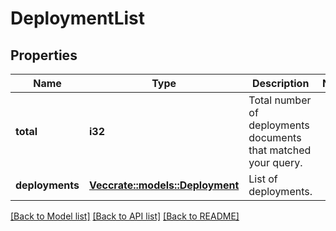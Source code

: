 # DeploymentList

## Properties

Name | Type | Description | Notes
------------ | ------------- | ------------- | -------------
**total** | **i32** | Total number of deployments documents that matched your query. | 
**deployments** | [**Vec<crate::models::Deployment>**](deployment.md) | List of deployments. | 

[[Back to Model list]](../README.md#documentation-for-models) [[Back to API list]](../README.md#documentation-for-api-endpoints) [[Back to README]](../README.md)


